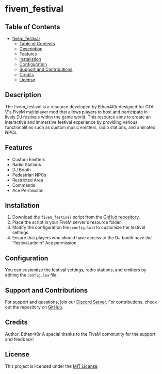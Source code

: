 # fivem_festival

## Table of Contents
- [fivem\_festival](#fivem_festival)
  - [Table of Contents](#table-of-contents)
  - [Description ](#description-)
  - [Features ](#features-)
  - [Installation ](#installation-)
  - [Configuration ](#configuration-)
  - [Support and Contributions ](#support-and-contributions-)
  - [Credits ](#credits-)
  - [License ](#license-)

## Description <a name="description"></a>
The fivem_festival is a resource developed by Ethan4t0r designed for GTA V's FiveM multiplayer mod that allows players to host and participate in lively DJ festivals within the game world. This resource aims to create an interactive and immersive festival experience by providing various functionalities such as custom music emitters, radio stations, and animated NPCs.

## Features <a name="features"></a>
- Custom Emitters
- Radio Stations
- DJ Booth
- Pedestrian NPCs
- Restricted Area
- Commands
- Ace Permission

## Installation <a name="installation"></a>
1. Download the `fivem_festival` script from the [GitHub repository](https://github.com/ethanfs20/fivem_festival).
2. Place the script in your FiveM server's resource folder.
3. Modify the configuration file (`config.lua`) to customize the festival settings.
4. Ensure that players who should have access to the DJ booth have the "festival.admin" Ace permission.

## Configuration <a name="configuration"></a>
You can customize the festival settings, radio stations, and emitters by editing the `config.lua` file.

## Support and Contributions <a name="support"></a>
For support and questions, join our [Discord Server](https://discord.gg/BGwrmpjRyQ).
For contributions, check out the repository on [GitHub](https://github.com/ethanfs20/fivem_festival/blob/main/README.md).

## Credits <a name="credits"></a>
Author: Ethan4t0r
A special thanks to the FiveM community for the support and feedback!

## License <a name="license"></a>
This project is licensed under the [MIT License](LICENSE).
